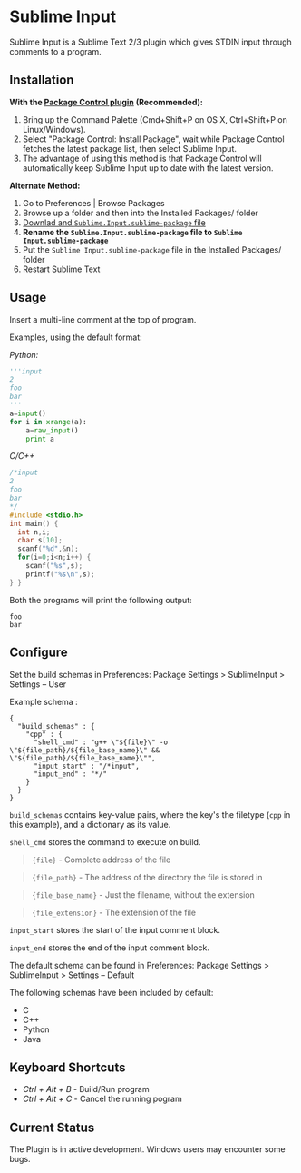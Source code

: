 Sublime Input
=============

Sublime Input is a Sublime Text 2/3 plugin which gives STDIN input through comments to a program.

Installation
------------
**With the [Package Control plugin](https://packagecontrol.io/installation) (Recommended):**

1. Bring up the Command Palette (Cmd+Shift+P on OS X, Ctrl+Shift+P on Linux/Windows). 
2. Select "Package Control: Install Package", wait while Package Control fetches the latest package list, then select Sublime Input.
3. The advantage of using this method is that Package Control will automatically keep Sublime Input up to date with the latest version.

**Alternate Method:**

1. Go to Preferences | Browse Packages
2. Browse up a folder and then into the Installed Packages/ folder
3. [Downlad and `Sublime.Input.sublime-package` file](https://github.com/mavidser/SublimeInput/releases/download/3.1.1/Sublime.Input.sublime-package)
4. **Rename the `Sublime.Input.sublime-package` file to `Sublime Input.sublime-package`**
5. Put the `Sublime Input.sublime-package` file in the Installed Packages/ folder
6. Restart Sublime Text

Usage
-----
Insert a multi-line comment at the top of program.

Examples, using the default format:

_Python:_
```python
'''input
2
foo
bar
'''
a=input()
for i in xrange(a):
    a=raw_input()
    print a
```
_C/C++_
```cpp
/*input
2
foo
bar
*/
#include <stdio.h>
int main() {
  int n,i;
  char s[10];
  scanf("%d",&n);
  for(i=0;i<n;i++) {
    scanf("%s",s);
    printf("%s\n",s);
} }
```

Both the programs will print the following output:
```
foo
bar
```

Configure
---------
Set the build schemas in Preferences: Package Settings > SublimeInput > Settings – User

Example schema :
```
{
  "build_schemas" : {
    "cpp" : {
      "shell_cmd" : "g++ \"${file}\" -o \"${file_path}/${file_base_name}\" && \"${file_path}/${file_base_name}\"",
      "input_start" : "/*input",
      "input_end" : "*/"
    }
  }
}
```

`build_schemas` contains key-value pairs, where the key's the filetype (`cpp` in this example), and a dictionary as its value.

`shell_cmd`  stores the command to execute on build.
> `{file}` - Complete address of the file

> `{file_path}` - The address of the directory the file is stored in

> `{file_base_name}` - Just the filename, without the extension

> `{file_extension}` - The extension of the file

`input_start` stores the start of the input comment block.

`input_end` stores the end of the input comment block.

The default schema can be found in Preferences: Package Settings > SublimeInput > Settings – Default

The following schemas have been included by default:
- C
- C++
- Python
- Java

Keyboard Shortcuts
------------------
- *Ctrl + Alt + B* - Build/Run program
- *Ctrl + Alt + C* - Cancel the running pogram

Current Status
--------------
The Plugin is in active development. Windows users may encounter some bugs.

